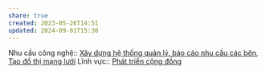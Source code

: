 ```yaml
---
share: true
created: 2023-05-26T14:51
updated: 2024-09-01T15:30
---
```

Nhu cầu công nghệ:: [Xây dựng hệ thống quản lý, báo cáo nhu cầu các bên](../../Nhu%20c%E1%BA%A7u%20c%C3%B4ng%20ngh%E1%BB%87/H%E1%BB%87%20th%E1%BB%91ng%20th%C3%B4ng%20tin/X%C3%A2y%20d%E1%BB%B1ng%20h%E1%BB%87%20th%E1%BB%91ng%20qu%E1%BA%A3n%20l%C3%BD,%20b%C3%A1o%20c%C3%A1o%20nhu%20c%E1%BA%A7u%20c%C3%A1c%20b%C3%AAn.md), [Tạo đồ thị mạng lưới](../../Nhu%20c%E1%BA%A7u%20c%C3%B4ng%20ngh%E1%BB%87/X%C3%A1c%20%C4%91%E1%BB%8Bnh%20m%E1%BA%ABu%20h%C3%ACnh/T%E1%BA%A1o%20%C4%91%E1%BB%93%20th%E1%BB%8B%20m%E1%BA%A1ng%20l%C6%B0%E1%BB%9Bi.md)
Lĩnh vực:: [Phát triển cộng đồng](../../L%C4%A9nh%20v%E1%BB%B1c/Ph%C3%A1t%20tri%E1%BB%83n%20c%E1%BB%99ng%20%C4%91%E1%BB%93ng.md)

